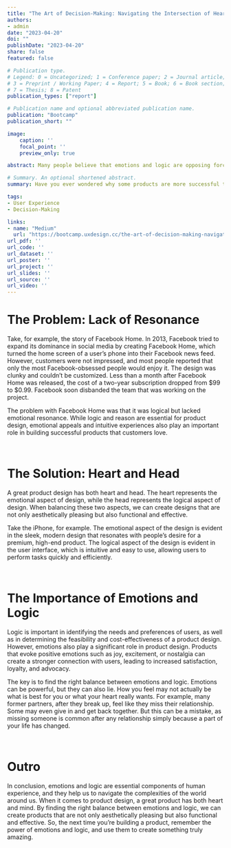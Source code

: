 ```yaml
---
title: "The Art of Decision-Making: Navigating the Intersection of Heart and Head"
authors:
- admin
date: "2023-04-20"
doi: ""
publishDate: "2023-04-20"
share: false
featured: false

# Publication type.
# Legend: 0 = Uncategorized; 1 = Conference paper; 2 = Journal article;
# 3 = Preprint / Working Paper; 4 = Report; 5 = Book; 6 = Book section;
# 7 = Thesis; 8 = Patent
publication_types: ["report"]

# Publication name and optional abbreviated publication name.
publication: "Bootcamp"
publication_short: ""

image:
    caption: ''
    focal_point: ''
    preview_only: true

abstract: Many people believe that emotions and logic are opposing forces. Emotions are often portrayed as irrational and illogical, while logic is seen as the pinnacle of rationality and intellect. However, this dichotomy is problematic because it oversimplifies the complex relationship between emotions and logic.

# Summary. An optional shortened abstract.
summary: Have you ever wondered why some products are more successful than others? Is it because of their logical features or emotional appeal? Or maybe a combination of both?

tags:
- User Experience
- Decision-Making

links:
- name: "Medium"
  url: "https://bootcamp.uxdesign.cc/the-art-of-decision-making-navigating-the-intersection-of-heart-and-head-d29cb2b73117"
url_pdf: ''
url_code: ''
url_dataset: ''
url_poster: ''
url_project: ''
url_slides: ''
url_source: ''
url_video: ''
---
```


# The Problem: Lack of Resonance
Take, for example, the story of Facebook Home. In 2013, Facebook tried to expand its dominance in social media by creating Facebook Home, which turned the home screen of a user’s phone into their Facebook news feed. However, customers were not impressed, and most people reported that only the most Facebook-obsessed people would enjoy it. The design was clunky and couldn’t be customized. Less than a month after Facebook Home was released, the cost of a two-year subscription dropped from $99 to $0.99. Facebook soon disbanded the team that was working on the project.

The problem with Facebook Home was that it was logical but lacked emotional resonance. While logic and reason are essential for product design, emotional appeals and intuitive experiences also play an important role in building successful products that customers love.

<div><br></div>

# The Solution: Heart and Head
A great product design has both heart and head. The heart represents the emotional aspect of design, while the head represents the logical aspect of design. When balancing these two aspects, we can create designs that are not only aesthetically pleasing but also functional and effective.

Take the iPhone, for example. The emotional aspect of the design is evident in the sleek, modern design that resonates with people’s desire for a premium, high-end product. The logical aspect of the design is evident in the user interface, which is intuitive and easy to use, allowing users to perform tasks quickly and efficiently.

<div><br></div>

# The Importance of Emotions and Logic
Logic is important in identifying the needs and preferences of users, as well as in determining the feasibility and cost-effectiveness of a product design. However, emotions also play a significant role in product design. Products that evoke positive emotions such as joy, excitement, or nostalgia can create a stronger connection with users, leading to increased satisfaction, loyalty, and advocacy.

The key is to find the right balance between emotions and logic. Emotions can be powerful, but they can also lie. How you feel may not actually be what is best for you or what your heart really wants. For example, many former partners, after they break up, feel like they miss their relationship. Some may even give in and get back together. But this can be a mistake, as missing someone is common after any relationship simply because a part of your life has changed.

<div><br></div>

# Outro
In conclusion, emotions and logic are essential components of human experience, and they help us to navigate the complexities of the world around us. When it comes to product design, a great product has both heart and mind. By finding the right balance between emotions and logic, we can create products that are not only aesthetically pleasing but also functional and effective. So, the next time you’re building a product, remember the power of emotions and logic, and use them to create something truly amazing.


